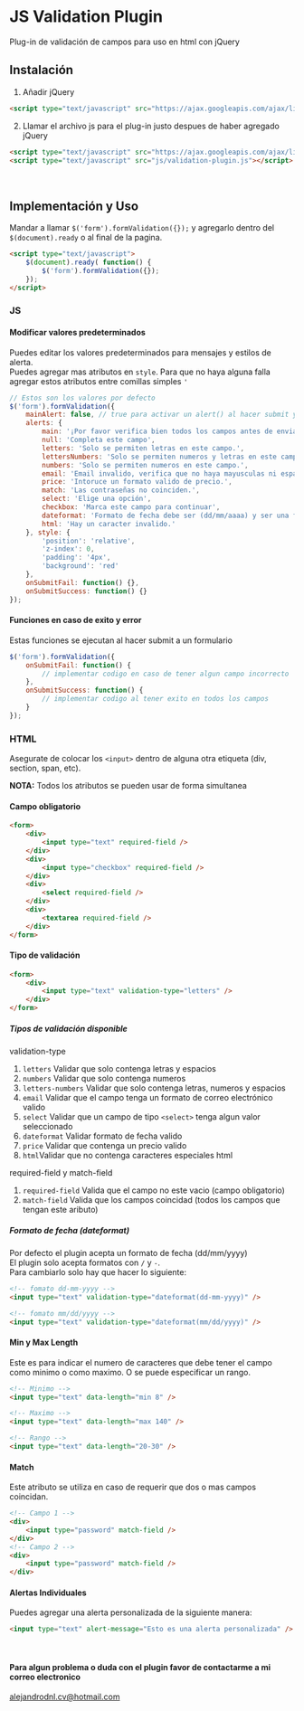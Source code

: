 # JS Validation Plugin
Plug-in de validación de campos para uso en html con jQuery

## Instalación

1. Añadir jQuery
```html
<script type="text/javascript" src="https://ajax.googleapis.com/ajax/libs/jquery/3.2.1/jquery.min.js"></script>
```

2. Llamar el archivo js para el plug-in justo despues de haber agregado jQuery
```html
<script type="text/javascript" src="https://ajax.googleapis.com/ajax/libs/jquery/3.2.1/jquery.min.js"></script>
<script type="text/javascript" src="js/validation-plugin.js"></script>
```
<br>

## Implementación y Uso

Mandar a llamar `$('form').formValidation({});` y agregarlo dentro del `$(document).ready` o al final de la pagina.
```html
<script type="text/javascript">
    $(document).ready( function() {
        $('form').formValidation({});
    });
</script>
```

### JS

#### Modificar valores predeterminados
Puedes editar los valores predeterminados para mensajes y estilos de alerta.
<br> Puedes agregar mas atributos en `style`. Para que no haya alguna falla agregar estos atributos entre comillas simples `'`
```js
// Estos son los valores por defecto
$('form').formValidation({
    mainAlert: false, // true para activar un alert() al hacer submit y en caso de haber algun error
    alerts: {
        main: '¡Por favor verifica bien todos los campos antes de enviar!', // Este es el que se muestra en caso de tener mainAlert: true
        null: 'Completa este campo',
        letters: 'Solo se permiten letras en este campo.',
        lettersNumbers: 'Solo se permiten numeros y letras en este campo',
        numbers: 'Solo se permiten numeros en este campo.',
        email: 'Email invalido, verifica que no haya mayusculas ni espacios entre el correo.',
        price: 'Intoruce un formato valido de precio.',
        match: 'Las contraseñas no coinciden.',
        select: 'Elige una opción',
        checkbox: 'Marca este campo para continuar',
        dateformat: 'Formato de fecha debe ser (dd/mm/aaaa) y ser una fecha valida.',
        html: 'Hay un caracter invalido.'
    }, style: {
        'position': 'relative',
        'z-index': 0,
        'padding': '4px',
        'background': 'red'
    }, 
    onSubmitFail: function() {},
    onSubmitSuccess: function() {}
});
```

#### Funciones en caso de exito y error
Estas funciones se ejecutan al hacer submit a un formulario
```js
$('form').formValidation({
    onSubmitFail: function() {
        // implementar codigo en caso de tener algun campo incorrecto
    },
    onSubmitSuccess: function() {
        // implementar codigo al tener exito en todos los campos
    }
});
```


### HTML
Asegurate de colocar los `<input>` dentro de alguna otra etiqueta (div, section, span, etc).

**NOTA:** Todos los atributos se pueden usar de forma simultanea

#### Campo obligatorio
```html
<form>
    <div>
        <input type="text" required-field />
    </div>
    <div>
        <input type="checkbox" required-field />
    </div>
    <div>
        <select required-field />
    </div>
    <div>
        <textarea required-field />
    </div>
</form>
```

#### Tipo de validación
```html
<form>
    <div>
        <input type="text" validation-type="letters" />
    </div>
</form>
```

##### Tipos de validación disponible
validation-type
1. `letters` Validar que solo contenga letras y espacios
2. `numbers` Validar que solo contenga numeros
3. `letters-numbers` Validar que solo contenga letras, numeros y espacios
4. `email` Validar que el campo tenga un formato de correo electrónico valido
5. `select` Validar que un campo de tipo `<select>` tenga algun valor seleccionado 
6. `dateformat` Validar formato de fecha valido
7. `price` Validar que contenga un precio valido
8. `html`Validar que no contenga caracteres especiales html

required-field y match-field 
1. `required-field` Valida que el campo no este vacio (campo obligatorio)
2. `match-field` Valida que los campos coincidad (todos los campos que tengan este aributo)


##### Formato de fecha (dateformat)
Por defecto el plugin acepta un formato de fecha (dd/mm/yyyy)
<br> El plugin solo acepta formatos con `/` y `-`.
<br> Para cambiarlo solo hay que hacer lo siguiente:

```html
<!-- fomato dd-mm-yyyy -->
<input type="text" validation-type="dateformat(dd-mm-yyyy)" />

<!-- fomato mm/dd/yyyy -->
<input type="text" validation-type="dateformat(mm/dd/yyyy)" />
```


#### Min y Max Length
Este es para indicar el numero de caracteres que debe tener el campo como minimo o como maximo. O se puede especificar un rango.
```html
<!-- Minimo -->
<input type="text" data-length="min 8" />

<!-- Maximo -->
<input type="text" data-length="max 140" />

<!-- Rango -->
<input type="text" data-length="20-30" />
```


#### Match
Este atributo se utiliza en caso de requerir que dos o mas campos coincidan.
```html
<!-- Campo 1 -->
<div>
    <input type="password" match-field />
</div>
<!-- Campo 2 -->
<div>
    <input type="password" match-field />
</div>
```


#### Alertas Individuales

Puedes agregar una alerta personalizada de la siguiente manera:
```html
<input type="text" alert-message="Esto es una alerta personalizada" />
```

<br>

#### Para algun problema o duda con el plugin favor de contactarme a mi correo electronico
alejandrodnl.cv@hotmail.com
